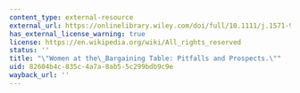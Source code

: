 ```yaml
---
content_type: external-resource
external_url: https://onlinelibrary.wiley.com/doi/full/10.1111/j.1571-9979.2009.00222.x
has_external_license_warning: true
license: https://en.wikipedia.org/wiki/All_rights_reserved
status: ''
title: "\"Women at the\_Bargaining Table: Pitfalls and Prospects.\""
uid: 82604b4c-835c-4a7a-8ab5-5c299bdb9c9e
wayback_url: ''
---
```

